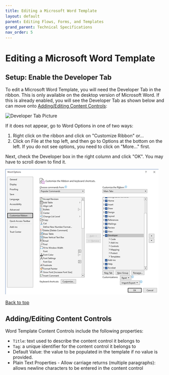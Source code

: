 ```yaml
---
title: Editing a Microsoft Word Template
layout: default
parent: Editing Flows, Forms, and Templates
grand_parent: Technical Specifications
nav_order: 5
---
```


# Editing a Microsoft Word Template

## Setup: Enable the Developer Tab

To edit a Microsoft Word Template, you will need the Developer Tab in the ribbon. This is only available on the desktop version of Microsoft Word. If this is already enabled, you will see the Developer Tab as shown below and can move onto [Adding/Editing Content Controls](#addingediting-content-controls):

![Developer Tab Picture](../../../../assets/images/microsoftWordTemplate/DeveloperTab.png)

If it does not appear, go to Word Options in one of two ways:
1. Right click on the ribbon and click on "Customize Ribbon" or...
2. Click on File at the top left, and then go to Options at the bottom on the left. If you do not see options, you need to click on "More..." first.

Next, check the Developer box in the right column and click "OK". You may have to scroll down to find it.

![Check the Developer Box](../../../assets/images/microsoftWordTemplate/CheckDeveloperBox.png)

[Back to top](#top)

## Adding/Editing Content Controls

Word Template Content Controls include the following properties:

* `Title`: text used to describe the content control it belongs to
* `Tag`: a unique identifier for the content control it belongs to
* Default Value: the value to be populated in the template if no value is provided. 
* Plain Text Properties - Allow carriage returns (multiple paragraphs): allows newline characters to be entered in the content control



### 